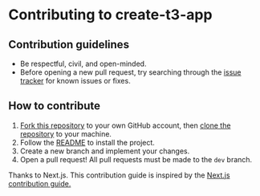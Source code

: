 # Contributing to create-t3-app

## Contribution guidelines

- Be respectful, civil, and open-minded.
- Before opening a new pull request, try searching through the [issue tracker](https://github.com/nexxeln/create-t3-app/issues) for known issues or fixes.

## How to contribute

1. [Fork this repository](https://docs.github.com/en/get-started/quickstart/fork-a-repo) to your own GitHub account, then [clone the repository](https://docs.github.com/en/repositories/creating-and-managing-repositories/cloning-a-repository) to your machine.
2. Follow the [README](https://github.com/nexxeln/create-t3-app#readme) to install the project.
3. Create a new branch and implement your changes.
4. Open a pull request! All pull requests must be made to the `dev` branch.

Thanks to Next.js. This contribution guide is inspired by the [Next.js contribution guide.](https://github.com/vercel/next.js/blob/canary/contributing.md)
